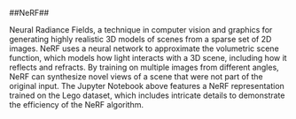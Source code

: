 ##NeRF##

Neural Radiance Fields, a technique in computer vision and graphics for generating highly realistic 3D models of scenes from a sparse set of 2D images. NeRF uses a neural network to approximate the volumetric scene function, which models how light interacts with a 3D scene, including how it reflects and refracts. By training on multiple images from different angles, NeRF can synthesize novel views of a scene that were not part of the original input.
The Jupyter Notebook above features a NeRF representation trained on the Lego dataset, which includes intricate details to demonstrate the efficiency of the NeRF algorithm.

